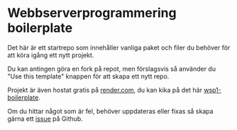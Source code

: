 # Webbserverprogrammering boilerplate

Det här är ett startrepo som innehåller vanliga paket och filer du behöver för att köra igång ett nytt projekt.

Du kan antingen göra en fork på repot, men förslagsvis så använder du "Use this template" knappen för att skapa ett nytt repo.

Projekt är även hostat gratis på [render.com](https://render.com), du kan kika på det här [wsp1-boilerplate](https://wsp1-boilerplate.onrender.com/).

Om du hittar något som är fel, behöver uppdateras eller fixas så skapa gärna ett [issue](https://github.com/jensadev/wsp1-boilerplate/issues) på Github.

